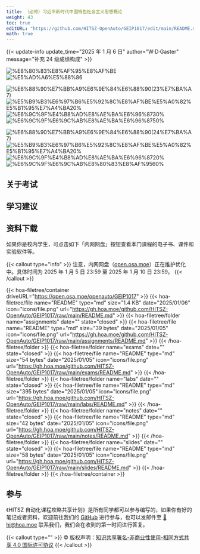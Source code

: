 ```yaml
---
title: （必修）习近平新时代中国特色社会主义思想概论
weight: 43
toc: true
editURL: "https://github.com/HITSZ-OpenAuto/GEIP1017/edit/main/README.md"
math: true
---
```


{{< update-info update_time="2025 年 1 月 6 日" author="W·D·Gaster" message="补充 24 级成绩构成" >}}

<!--
1. 通过 [Shields.io](https://shields.io/) 生成如下的徽章，标注课程的基本信息。
2. 请根据课程的具体内容增删仓库的子文件夹。子文件夹建议使用小写英文，并且添加 README.md。
3. 关于课程的描述可以不止以下几个方面，酌情增删。
4. hoa.moe 生成本课程对应页面后，请将页面链接复制到 GitHub 仓库的 About/Website 中。
5. 可以在 GitHub 页面的 About/Topics 中为课程添加话题名称。
-->

<div class="img-div hx-mt-4 hx-flex-row hx-justify-start hx-items-center">

![%E8%80%83%E8%AF%95%E8%AF%BE](https://img.shields.io/badge/%E8%80%83%E8%AF%95%E8%AF%BE-red)
![%E5%AD%A6%E5%88%86](https://img.shields.io/badge/%E5%AD%A6%E5%88%86-2.5-moccasin)

![%E6%88%90%E7%BB%A9%E6%9E%84%E6%88%90(23%E7%BA%A7)](https://img.shields.io/badge/%E6%88%90%E7%BB%A9%E6%9E%84%E6%88%90(23%E7%BA%A7)-gold)
![%E5%B9%B3%E6%97%B6%E5%92%8C%E8%AF%BE%E5%A0%82%E5%B1%95%E7%A4%BA20%](https://img.shields.io/badge/%E5%B9%B3%E6%97%B6%E5%92%8C%E8%AF%BE%E5%A0%82%E5%B1%95%E7%A4%BA-20%25-wheat)
![%E6%9C%9F%E4%B8%AD%E8%AE%BA%E6%96%8730%](https://img.shields.io/badge/%E6%9C%9F%E4%B8%AD%E8%AE%BA%E6%96%87-30%25-wheat)
![%E6%9C%9F%E6%9C%AB%E8%AE%BA%E6%96%8750%](https://img.shields.io/badge/%E6%9C%9F%E6%9C%AB%E8%AE%BA%E6%96%87-50%25-wheat)

![%E6%88%90%E7%BB%A9%E6%9E%84%E6%88%90(24%E7%BA%A7)](https://img.shields.io/badge/%E6%88%90%E7%BB%A9%E6%9E%84%E6%88%90(24%E7%BA%A7)-gold)
![%E5%B9%B3%E6%97%B6%E5%92%8C%E8%AF%BE%E5%A0%82%E5%B1%95%E7%A4%BA20%](https://img.shields.io/badge/%E5%B9%B3%E6%97%B6%E5%92%8C%E8%AF%BE%E5%A0%82%E5%B1%95%E7%A4%BA-20%25-wheat)
![%E6%9C%9F%E4%B8%AD%E8%AE%BA%E6%96%8720%](https://img.shields.io/badge/%E6%9C%9F%E4%B8%AD%E8%AE%BA%E6%96%87-20%25-wheat)
![%E6%9C%9F%E6%9C%AB%E8%80%83%E8%AF%9560%](https://img.shields.io/badge/%E6%9C%9F%E6%9C%AB%E8%80%83%E8%AF%95-60%25-wheat)

</div>

## 关于考试

## 学习建议

## 资料下载

如果你是校内学生，可点击如下「内网网盘」按钮查看本门课程的电子书、课件和实验软件等。

{{< callout type="info" >}}
  注意，内网网盘（[open.osa.moe](https://open.osa.moe/openauto)）正在维护优化中。具体时间为 2025 年 1 月 5 日 23:59 至 2025 年 1 月 10 日 23:59。
{{< /callout >}}

{{< hoa-filetree/container driveURL="https://open.osa.moe/openauto/GEIP1017" >}}
  {{< hoa-filetree/file name="README" type="md" size="1.4 KB" date="2025/01/06" icon="icons/file.png" url="https://gh.hoa.moe/github.com/HITSZ-OpenAuto/GEIP1017/raw/main/README.md" >}}
  {{< hoa-filetree/folder name="assignments" date="" state="closed" >}}
    {{< hoa-filetree/file name="README" type="md" size="39 bytes" date="2025/01/05" icon="icons/file.png" url="https://gh.hoa.moe/github.com/HITSZ-OpenAuto/GEIP1017/raw/main/assignments/README.md" >}}
  {{< /hoa-filetree/folder >}}
  {{< hoa-filetree/folder name="exams" date="" state="closed" >}}
    {{< hoa-filetree/file name="README" type="md" size="54 bytes" date="2025/01/05" icon="icons/file.png" url="https://gh.hoa.moe/github.com/HITSZ-OpenAuto/GEIP1017/raw/main/exams/README.md" >}}
  {{< /hoa-filetree/folder >}}
  {{< hoa-filetree/folder name="labs" date="" state="closed" >}}
    {{< hoa-filetree/file name="README" type="md" size="395 bytes" date="2025/01/05" icon="icons/file.png" url="https://gh.hoa.moe/github.com/HITSZ-OpenAuto/GEIP1017/raw/main/labs/README.md" >}}
  {{< /hoa-filetree/folder >}}
  {{< hoa-filetree/folder name="notes" date="" state="closed" >}}
    {{< hoa-filetree/file name="README" type="md" size="42 bytes" date="2025/01/05" icon="icons/file.png" url="https://gh.hoa.moe/github.com/HITSZ-OpenAuto/GEIP1017/raw/main/notes/README.md" >}}
  {{< /hoa-filetree/folder >}}
  {{< hoa-filetree/folder name="slides" date="" state="closed" >}}
    {{< hoa-filetree/file name="README" type="md" size="58 bytes" date="2025/01/05" icon="icons/file.png" url="https://gh.hoa.moe/github.com/HITSZ-OpenAuto/GEIP1017/raw/main/slides/README.md" >}}
  {{< /hoa-filetree/folder >}}
{{< /hoa-filetree/container >}}

## 参与

《HITSZ 自动化课程攻略共享计划》是所有同学都可以参与编写的，如果你有好的笔记或者资料，欢迎前往我们的 [GitHub](https://github.com/HITSZ-OpenAuto) 进行参与，也可以发邮件至 [📮hi@hoa.moe](mailto:hi@hoa.moe) 联系我们，我们会在收到的第一时间进行答复。

{{< callout type="" >}}
  © 版权声明：[知识共享署名-非商业性使用-相同方式共享 4.0 国际许可协议](https://creativecommons.org/licenses/by-nc-sa/4.0/)
{{< /callout >}}
